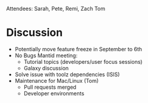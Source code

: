 Attendees: Sarah, Pete, Remi, Zach Tom

# Discussion
- Potentially move feature freeze in September to 6th
- No Bugs Mantid meeting:
  - Tutorial topics (developers/user focus sessions)
  - Galaxy discussion
- Solve issue with toolz dependencies (ISIS)
- Maintenance for Mac/Linux (Tom)
   - Pull requests merged
   - Developer environments
